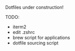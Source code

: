 Dotfiles under construction!

TODO:
- iterm2
- edit .zshrc
- brew script for applications
- dotfile sourcing script

